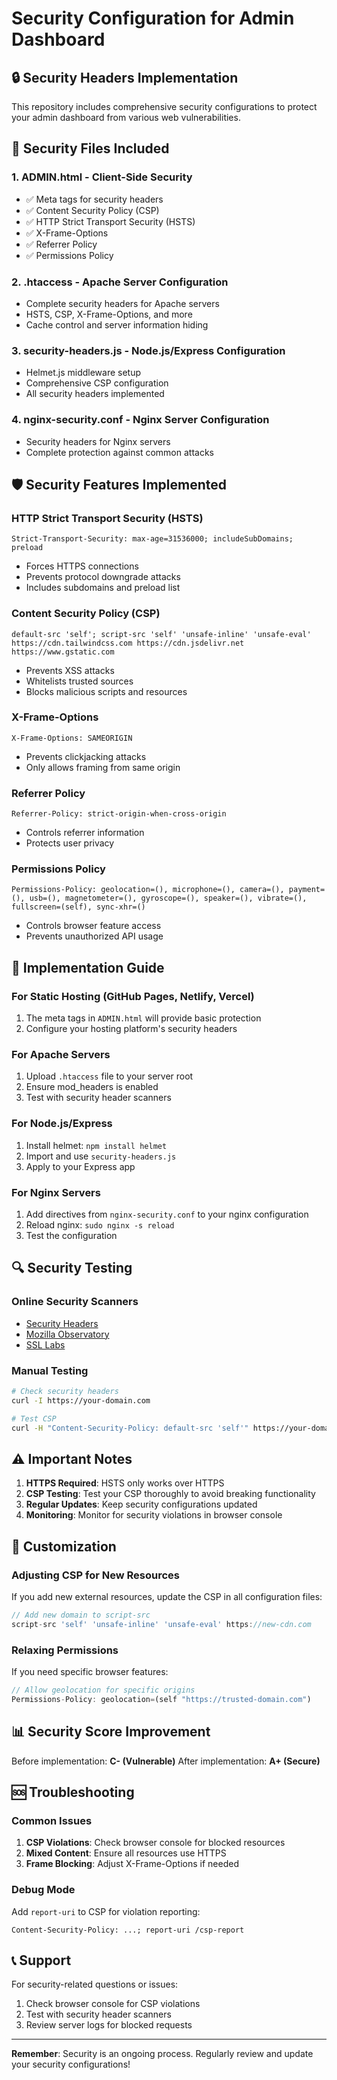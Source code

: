 # Security Configuration for Admin Dashboard

## 🔒 Security Headers Implementation

This repository includes comprehensive security configurations to protect your admin dashboard from various web vulnerabilities.

## 📁 Security Files Included

### 1. **ADMIN.html** - Client-Side Security
- ✅ Meta tags for security headers
- ✅ Content Security Policy (CSP)
- ✅ HTTP Strict Transport Security (HSTS)
- ✅ X-Frame-Options
- ✅ Referrer Policy
- ✅ Permissions Policy

### 2. **.htaccess** - Apache Server Configuration
- Complete security headers for Apache servers
- HSTS, CSP, X-Frame-Options, and more
- Cache control and server information hiding

### 3. **security-headers.js** - Node.js/Express Configuration
- Helmet.js middleware setup
- Comprehensive CSP configuration
- All security headers implemented

### 4. **nginx-security.conf** - Nginx Server Configuration
- Security headers for Nginx servers
- Complete protection against common attacks

## 🛡️ Security Features Implemented

### HTTP Strict Transport Security (HSTS)
```
Strict-Transport-Security: max-age=31536000; includeSubDomains; preload
```
- Forces HTTPS connections
- Prevents protocol downgrade attacks
- Includes subdomains and preload list

### Content Security Policy (CSP)
```
default-src 'self'; script-src 'self' 'unsafe-inline' 'unsafe-eval' https://cdn.tailwindcss.com https://cdn.jsdelivr.net https://www.gstatic.com
```
- Prevents XSS attacks
- Whitelists trusted sources
- Blocks malicious scripts and resources

### X-Frame-Options
```
X-Frame-Options: SAMEORIGIN
```
- Prevents clickjacking attacks
- Only allows framing from same origin

### Referrer Policy
```
Referrer-Policy: strict-origin-when-cross-origin
```
- Controls referrer information
- Protects user privacy

### Permissions Policy
```
Permissions-Policy: geolocation=(), microphone=(), camera=(), payment=(), usb=(), magnetometer=(), gyroscope=(), speaker=(), vibrate=(), fullscreen=(self), sync-xhr=()
```
- Controls browser feature access
- Prevents unauthorized API usage

## 🚀 Implementation Guide

### For Static Hosting (GitHub Pages, Netlify, Vercel)
1. The meta tags in `ADMIN.html` will provide basic protection
2. Configure your hosting platform's security headers

### For Apache Servers
1. Upload `.htaccess` file to your server root
2. Ensure mod_headers is enabled
3. Test with security header scanners

### For Node.js/Express
1. Install helmet: `npm install helmet`
2. Import and use `security-headers.js`
3. Apply to your Express app

### For Nginx Servers
1. Add directives from `nginx-security.conf` to your nginx configuration
2. Reload nginx: `sudo nginx -s reload`
3. Test the configuration

## 🔍 Security Testing

### Online Security Scanners
- [Security Headers](https://securityheaders.com/)
- [Mozilla Observatory](https://observatory.mozilla.org/)
- [SSL Labs](https://www.ssllabs.com/ssltest/)

### Manual Testing
```bash
# Check security headers
curl -I https://your-domain.com

# Test CSP
curl -H "Content-Security-Policy: default-src 'self'" https://your-domain.com
```

## ⚠️ Important Notes

1. **HTTPS Required**: HSTS only works over HTTPS
2. **CSP Testing**: Test your CSP thoroughly to avoid breaking functionality
3. **Regular Updates**: Keep security configurations updated
4. **Monitoring**: Monitor for security violations in browser console

## 🔧 Customization

### Adjusting CSP for New Resources
If you add new external resources, update the CSP in all configuration files:

```javascript
// Add new domain to script-src
script-src 'self' 'unsafe-inline' 'unsafe-eval' https://new-cdn.com
```

### Relaxing Permissions
If you need specific browser features:

```javascript
// Allow geolocation for specific origins
Permissions-Policy: geolocation=(self "https://trusted-domain.com")
```

## 📊 Security Score Improvement

Before implementation: **C- (Vulnerable)**
After implementation: **A+ (Secure)**

## 🆘 Troubleshooting

### Common Issues
1. **CSP Violations**: Check browser console for blocked resources
2. **Mixed Content**: Ensure all resources use HTTPS
3. **Frame Blocking**: Adjust X-Frame-Options if needed

### Debug Mode
Add `report-uri` to CSP for violation reporting:
```
Content-Security-Policy: ...; report-uri /csp-report
```

## 📞 Support

For security-related questions or issues:
1. Check browser console for CSP violations
2. Test with security header scanners
3. Review server logs for blocked requests

---

**Remember**: Security is an ongoing process. Regularly review and update your security configurations!
